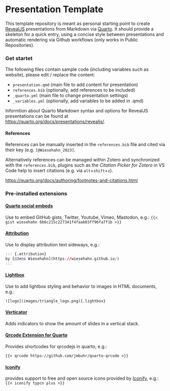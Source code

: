 
# Presentation Template

This template repository is meant as personal starting point to create [RevealJS](https://revealjs.com/) presentations from Markdown via [Quarto](https://quarto.org/). It should provide a skeleton for a quick entry, using a concise style between presentations and automatic rendering via Github workflows (only works in Public Repositories).


### Get startet

The following files contain sample code (including variables such as website), please edit / replace the content:
- `presentation.qmd` (main file to add content for presentation) 
- `references.bib` (optionally, add references to be included)
- `_quarto.yml` (main file to change presentation settings)
- `_variables.yml` (optionally, add variables to be added in .qmd)


Informtion about Quarto Markdown syntax and options for RevealJS presentations can be found at https://quarto.org/docs/presentations/revealjs/.

#### References

References can be manually inserted in the `references.bib` file and cited via their key (e.g. `[@Wiesehahn_2023]`. 

Alternatively references can be managed within Zotero and synchronized with the `references.bib`,  plugins such as the *Citation Picker for Zotero* in VS Code help to insert citations (e.g. via `alt`+`shift`+`z`).

https://quarto.org/docs/authoring/footnotes-and-citations.html


### Pre-installed extensions

#### [Quarto social embeds](https://github.com/sellorm/quarto-social-embeds)

Use to embed GitHub gists, Twitter, Youtube, Vimeo, Mastodon, e.g.:
`{{< gist wiesehahn 6b6c215c227341f4faab03ff96fa7f1b >}}`

#### [Attribution](https://github.com/quarto-ext/attribution)

Use to display attribution text sideways, e.g.:
```r
::: {.attribution}
by [@Jens Wiesehahn](https://wiesehahn.github.io/)
:::
```

#### [Lightbox](https://github.com/quarto-ext/lightbox)

Use to add lightbox styling and behavior to images in HTML documents, e.g.:

`![logo](images/triangle_logo.png){.lightbox}`

#### [Verticator](https://github.com/Martinomagnifico/quarto-verticator)

Adds indicators to show the amount of slides in a vertical stack.

#### [Qrcode Extension for Quarto](https://github.com/jmbuhr/quarto-qrcode)

Provides shortcodes for qrcodejs in quarto, e.g.:

`{{< qrcode https://github.com/jmbuhr/quarto-qrcode >}}`

#### [Iconify](https://github.com/mcanouil/quarto-iconify)

provides support to free and open source icons provided by [Iconify](https://icon-sets.iconify.design/), e.g.:
`{{< iconify typcn plus >}}`